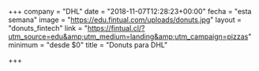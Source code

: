 +++
company = "DHL"
date = "2018-11-07T12:28:23+00:00"
fecha = "esta semana"
image = "https://edu.fintual.com/uploads/donuts.jpg"
layout = "donuts_fintech"
link = "https://fintual.cl/?utm_source=edu&amp;utm_medium=landing&amp;utm_campaign=pizzas"
minimum = "desde $0"
title = "Donuts para DHL"

+++
